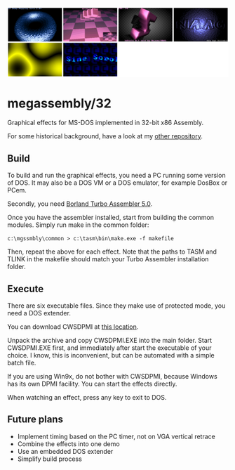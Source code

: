 <img src="./sample.png" alt="Sample image" width="750" />

# megassembly/32

Graphical effects for MS-DOS implemented in 32-bit x86 Assembly. 

For some historical background, have a look at my
[other repository](https://github.com/efliks/demoscene-legacy).

## Build

To build and run the graphical effects, you need a PC running some 
version of DOS. It may also be a DOS VM or a DOS emulator, for example 
DosBox or PCem.

Secondly, you need 
[Borland Turbo Assembler 5.0](https://winworldpc.com/product/turbo-assembler/5x).

Once you have the assembler installed, start from building the common 
modules. Simply run make in the common folder:

```
c:\mgssmbly\common > c:\tasm\bin\make.exe -f makefile
```

Then, repeat the above for each effect. Note that the paths to TASM and TLINK 
in the makefile should match your Turbo Assembler installation folder.

## Execute

There are six executable files. Since they make use of protected mode, you
need a DOS extender. 

You can download CWSDPMI at 
[this location](https://www.ibiblio.org/pub/micro/pc-stuff/freedos/files/util/system/cwsdpmi/csdpmi7b.zip).

Unpack the archive and copy CWSDPMI.EXE into the main folder. Start 
CWSDPMI.EXE first, and immediately after start the executable of your 
choice. I know, this is inconvenient, but can be automated with 
a simple batch file.

If you are using Win9x, do not bother with CWSDPMI, because Windows has
its own DPMI facility. You can start the effects directly.

When watching an effect, press any key to exit to DOS.

## Future plans

* Implement timing based on the PC timer, not on VGA vertical retrace
* Combine the effects into one demo
* Use an embedded DOS extender
* Simplify build process
